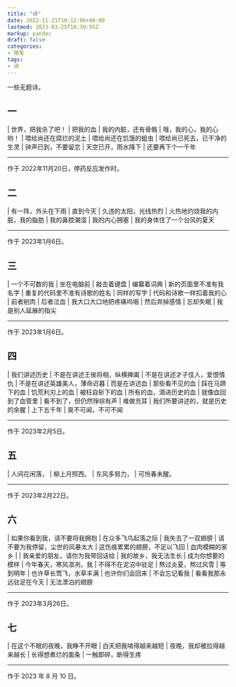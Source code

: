 ```yaml
---
title: "诗"
date: 2022-11-21T10:12:06+08:00
lastmod: 2023-03-25T18:39:55Z
markup: pandoc
draft: false
categories:
- 随笔
tags:
- 诗
---
```


一些无题诗。

## 一

| 世界，把我杀了吧！
| 把我的血
| 我的内脏，还有骨骼
| 哦，我的心，我的心哟！
| 喂给尚还在腐烂的泥土
| 喂给尚还在饥饿的蛆虫
| 喂给尚已死去，已干净的生灵
| 钟声已到，不要留恋
| 天空已开，雨水降下
| 还要再下个一千年

---

作于 2022年11月20日，停药反应发作时。

## 二

| 有一阵，外头在下雨
| 直到今天
| 久违的太阳，光线热烈
| 火热地灼烧我的内脏，我的脂肪
| 我的鼻腔潮湿
| 我的内心拥塞
| 我的身体住了一个台风的夏天

---

作于 2023年1月6日。

## 三

| 一个不可数的我
| 坐在电脑前
| 敲击着键盘
| 编纂着词典
| 新的页面里不准有我名字
| 重复的代码里不准有诗歌的姓名
| 同样的写字
| 代码和诗歌一样扣着我的心
| 前者剜肉
| 后者泣血
| 我大口大口地把疼痛呜咽
| 然后弃掉感情
| 忘却失眠
| 我是别人延展的指尖

---

作于 2023年1月6日。

## 四

| 我们讲述历史
| 不是在讲述王侯将相，纵横捭阖
| 不是在讲述才子佳人，爱恨情仇
| 不是在讲述英雄美人，薄命迟暮
| 而是在讲述血
| 那些看不见的血
| 踩在马蹄下的血
| 饥荒利刃上的血
| 被枉自斩下的血
| 所有的血，滴进历史的血
| 就像血回到了血管里
| 看不到了，但仍然琤琮有声
| 难做充耳
| 我们所要讲述的，就是历史的余腥
| 上下五千年
| 臭不可闻，不可不闻

---

作于 2023年2月5日。

## 五

| 人间花闲落，
| 柳上月照西。
| 东风多努力，
| 可怜春未醒。

---

作于 2023年2月22日。

## 六

| 如果你看到我，请不要将我拥抱
| 在众多飞鸟起落之际
| 我失去了一双翅膀
| 请不要为我停留，尘世的风暴太大
| 这伤痕累累的翅膀，不足以飞回
| 血肉模糊的家乡
| 
| 我亲爱的朋友，请你为我带回话给
| 我的故乡，我无法生长
| 成为你想要的模样
| 今年春天，寒风凛冽，我
| 不得不在泥沼中驻足
| 熬过炎夏，熬过风雪
| 等到明年
| 也许草长莺飞，水草丰满
| 也许你们会回来
| 不会忘记看我
| 看看我那永远驻足在今天
| 无法漂泊的翅膀

---

作于 2023年3月26日。

## 七

| 在这个不眠的夜晚，我睁不开眼
| 白天把我啃得越来越短
| 夜晚，我却被拉得越来越长
| 长得想煮烂的面条
| 一触即碎，断得生疼

---

作于 2023 年 8 月 10 日。
